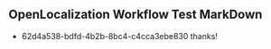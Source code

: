 ## OpenLocalization Workflow Test MarkDown
* 62d4a538-bdfd-4b2b-8bc4-c4cca3ebe830 thanks!

<!--HONumber=Aug16_HO4-->


